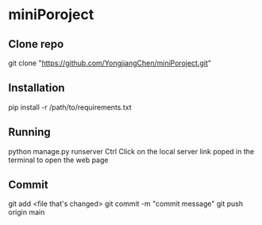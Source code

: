 # miniPoroject

## Clone repo
git clone "https://github.com/YongjiangChen/miniPoroject.git"

## Installation
pip install -r /path/to/requirements.txt

## Running
python manage.py runserver
Ctrl Click on the local server link poped in the terminal to open the web page

## Commit
git add <file that's changed>
git commit -m "commit message"
git push origin main

